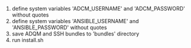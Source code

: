 1. define system variables 'ADCM_USERNAME' and 'ADCM_PASSWORD' without quotes
1. define system variables 'ANSIBLE_USERNAME' and 'ANSIBLE_PASSWORD' without quotes
1. save ADQM and SSH bundles to 'bundles' directory
1. run install.sh

